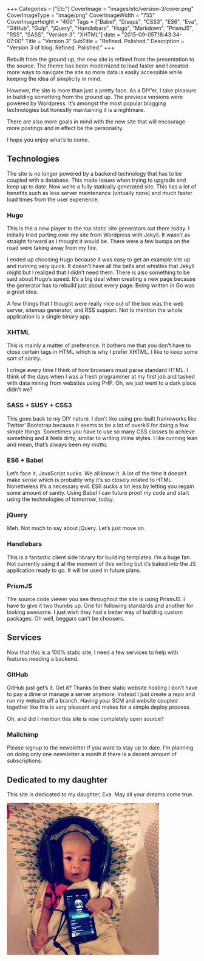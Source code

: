+++
Categories = ["Etc"]
CoverImage = "images/etc/version-3/cover.png"
CoverImageType = "image/png"
CoverImageWidth = "755"
CoverImageHeight = "400"
Tags = ["Babel", "Disqus", "CSS3", "ES6", "Eva", "GitHub", "Gulp", "jQuery", "Handlebars", "Hugo", "Markdown", "PrismJS", "RSS", "SASS", "Version 3", "XHTML"]
date = "2015-09-05T18:43:34-07:00"
Title = "Version 3"
SubTitle = "Refined. Polished."
Description = "Version 3 of blog. Refined. Polished."
+++

[rsb]: https://github.com/richardsumilang-blog "Richard Sumilang's Blog on GitHub"

Rebuilt from the ground up, the new site is refined from the presentation to the
source. The theme has been modernized to load faster and I created more ways to
navigate the site so more data is easily accessible while keeping the idea of
simplicity in mind.

<!--more-->

However, the site is more than just a pretty face. As a DIY’er, I take pleasure
in building something from the ground up. The previous versions were powered by
Wordpress. It’s amongst the most popular blogging technologies but honestly
maintaining it is a nightmare.

There are also more goals in mind with the new site that will encourage more
postings and in effect be the personality.

I hope you enjoy what’s to come.

## Technologies

The site is no longer powered by a backend technology that has to be coupled
with a database. This made issues when trying to upgrade and keep up to date.
Now we’re a fully statically generated site. This has a lot of benefits such as
less server maintenance (virtually none) and much faster load times from the
user experience.

### Hugo

This is the a new player to the top static site generators out there today. I
initially tried porting over my site from Wordpress with Jekyll. It wasn’t as
straight forward as I thought it would be. There were a few bumps on the road
were taking away from my fire.

I ended up choosing Hugo because it was easy to get an example site up and
running very quick. It doesn’t have all the bells and whistles that Jekyll might
but I realized that I didn’t need them. There is also something to be said about
Hugo’s speed. It’s a big deal when creating a new page because the generator has
to rebuild just about every page. Being written in Go was a great idea.

A few things that I thought were really nice out of the box was the web server,
sitemap generator, and RSS support. Not to mention the whole application is a
single binary app.

### XHTML

This is mainly a matter of preference. It bothers me that you don’t have to
close certain tags in HTML which is why I prefer XHTML. I like to keep some sort
of sanity.

I cringe every time I think of how browsers must parse standard HTML. I think of
the days when I was a fresh programmer at my first job and tasked with data
mining from websites using PHP. Oh, we just went to a dark place didn’t we?

### SASS + SUSY + CSS3

This goes back to my DIY nature. I don’t like using pre-built frameworks like
Twitter’ Bootstrap because it seems to be a lot of overkill for doing a few
simple things. Sometimes you have to use so many CSS classes to achieve
something and it feels dirty, similar to writing inline styles. I like running
lean and mean, that’s always been my motto.

### ES6 + Babel

Let’s face it, JavaScript sucks. We all know it. A lot of the time it doesn’t
make sense which is probably why it’s so closely related to HTML. Nonetheless
it’s a necessary evil. ES6 sucks a lot less by letting you regain some amount of
sanity. Using Babel I can future proof my code and start using the technologies
of tomorrow, today.

### jQuery

Meh. Not much to say about jQuery. Let’s just move on.

### Handlebars

This is a fantastic client side library for building templates. I’m a huge fan.
Not currently using it at the moment of this writing but it’s baked into the JS
application ready to go. It will be used in future plans.

### PrismJS

The source code viewer you see throughout the site is using PrismJS. I have to
give it two thumbs up. One for following standards and another for looking
awesome. I just wish they had a better way of building custom packages. Oh well,
beggars can’t be choosers.

## Services

Now that this is a 100% static site, I need a few services to help with features
needing a backend.

### GitHub

GitHub just get’s it. Get it? Thanks to their static website hosting I don’t
have to pay a dime or manage a server anymore. Instead I just create a repo and
run my website off a branch. Having your SCM and website coupled together like
this is very pleasant and makes for a simple deploy process.

Oh, and did I mention this site is now completely open source?

### Mailchimp

Please signup to the newsletter if you want to stay up to date. I’m planning on
doing only one newsletter a month if there is a decent amount of subscriptions.

## Dedicated to my daughter

This site is dedicated to my daughter, Eva. May all your dreams come true.

<img src="/images/etc/version-3/eva-misfit.jpeg" class="center" />
